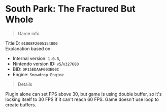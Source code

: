 # South Park: The Fractured But Whole

> Game info

TitleID: `01008F2005154000`<br>
Explanation based on:
- Internal version: `1.0.5`, 
- Nintendo version ID: `v5`/`v327680`
- BID: `DF15EDAAF603E00C`
- Engine: `Snowdrop Engine`

> Details

Plugin alone can set FPS above 30, but game is using double buffer, so it's locking itself to 30 FPS if it can't reach 60 FPS.
Game doesn't use loop to create buffers.